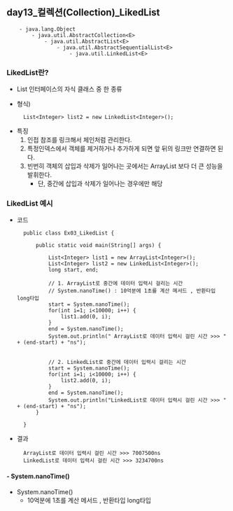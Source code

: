 ## day13_컬렉션(Collection)_LikedList

        - java.lang.Object
            - java.util.AbstractCollection<E>
                - java.util.AbstractList<E>
                    - java.util.AbstractSequentialList<E>
                        - java.util.LinkedList<E>

### LikedList란?

- List 인터페이스의 자식 클래스 중 한 종류

- 형식) 
    
        List<Integer> list2 = new LinkedList<Integer>();

<!-- - 1 ,2, 3, 4, 5
    1은 2에 주소값이 할당
    2는 3에 주소값이 할당 -->

- 특징
	 1. 인접 참조를 링크해서 체인처럼 관리한다.
	 2. 특정인덱스에서 객체를 제거하거나 추가하게 되면 앞 뒤의 링크만 연결하면 된다.
	 3. 빈번히 객체의 삽입과 삭제가 일어나는 곳에서는 ArrayList 보다 더 큰 성능을 발휘한다.
		- 단, 중간에 삽입과 삭제가 일어나는 경우에만 해당

### LikedList 예시
- 코드 

        public class Ex03_LikedList {

            public static void main(String[] args) {

                List<Integer> list1 = new ArrayList<Integer>();
                List<Integer> list2 = new LinkedList<Integer>();
                long start, end;
                
                // 1. ArrayList로 중간에 데이터 입력시 걸리는 시간
                // System.nanoTime() : 10억분에 1초를 계산 메서드 , 반환타입 long타입
                start = System.nanoTime();  
                for(int i=1; i<10000; i++) {
                    list1.add(0, i);
                }
                end = System.nanoTime(); 
                System.out.println(" ArrayList로 데이터 입력시 걸린 시간 >>> " + (end-start) + "ns");
                
                
                // 2. LinkedList로 중간에 데이터 입력시 걸리는 시간
                start = System.nanoTime();  
                for(int i=1; i<10000; i++) {
                    list2.add(0, i);
                }
                end = System.nanoTime(); 
                System.out.println("LinkedList로 데이터 입력시 걸린 시간 >>> " + (end-start) + "ns");
            }

        }

- 결과

        ArrayList로 데이터 입력시 걸린 시간 >>> 7007500ns
        LinkedList로 데이터 입력시 걸린 시간 >>> 3234700ns

#### - System.nanoTime()
- System.nanoTime() 
    - 10억분에 1초를 계산 메서드 , 반환타입 long타입
